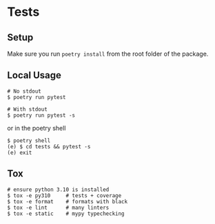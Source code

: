 # Tests

## Setup

Make sure you run `poetry install` from the root folder of the package.

## Local Usage

```
# No stdout
$ poetry run pytest

# With stdout
$ poetry run pytest -s
```

or in the poetry shell

```
$ poetry shell
(e) $ cd tests && pytest -s
(e) exit
```

## Tox

```
# ensure python 3.10 is installed
$ tox -e py310     # tests + coverage
$ tox -e format    # formats with black
$ tox -e lint      # many linters
$ tox -e static    # mypy typechecking
```
